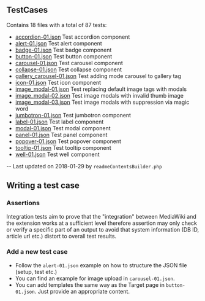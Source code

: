 <!-- Begin of generated contents by readmeContentsBuilder.php -->

## TestCases

Contains 18 files with a total of 87 tests:
* [accordion-01.json](TestCases/accordion-01.json) Test accordion component
* [alert-01.json](TestCases/alert-01.json) Test alert component
* [badge-01.json](TestCases/badge-01.json) Test badge component
* [button-01.json](TestCases/button-01.json) Test button component
* [carousel-01.json](TestCases/carousel-01.json) Test carousel component
* [collapse-01.json](TestCases/collapse-01.json) Test collapse component
* [gallery_carousel-01.json](TestCases/gallery_carousel-01.json) Test adding mode carousel to gallery tag
* [icon-01.json](TestCases/icon-01.json) Test icon component
* [image_modal-01.json](TestCases/image_modal-01.json) Test replacing default image tags with modals
* [image_modal-02.json](TestCases/image_modal-02.json) Test image modals with invalid thumb image
* [image_modal-03.json](TestCases/image_modal-03.json) Test image modals with suppression via magic word
* [jumbotron-01.json](TestCases/jumbotron-01.json) Test jumbotron component
* [label-01.json](TestCases/label-01.json) Test label component
* [modal-01.json](TestCases/modal-01.json) Test modal component
* [panel-01.json](TestCases/panel-01.json) Test panel component
* [popover-01.json](TestCases/popover-01.json) Test popover component
* [tooltip-01.json](TestCases/tooltip-01.json) Test tooltip component
* [well-01.json](TestCases/well-01.json) Test well component

-- Last updated on 2018-01-29 by `readmeContentsBuilder.php`

<!-- End of generated contents by readmeContentsBuilder.php -->

## Writing a test case

### Assertions

Integration tests aim to prove that the "integration" between MediaWiki
and the extension works at a sufficient level therefore assertion
may only check or verify a specific part of an output to avoid that
system information (DB ID, article url etc.) distort to overall test results.

### Add a new test case

- Follow the `alert-01.json` example on how to structure the JSON file (setup,
  test etc.)
- You can find an example for image upload in `carousel-01.json`.
- You can add templates the same way as the Target page in `button-01.json`.
  Just provide an appropriate content.
